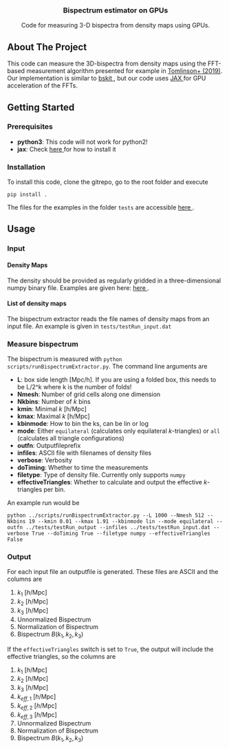 
<h3 align="center">Bispectrum estimator on GPUs</h3>

<p align="center">
    Code for measuring 3-D bispectra from density maps using GPUs.
</p>

<!-- ABOUT THE PROJECT -->
## About The Project

This code can measure the 3D-bispectra from density maps using the FFT-based measurement algorithm presented for example in <a href="https://arxiv.org/abs/1904.11055"> Tomlinson+ (2019)</a>.  Our implementation is similar to <a href="https://github.com/sjforeman/bskit/blob/master/README.md"> bskit </a>, but our code uses <a href="https://jax.readthedocs.io/en/latest/notebooks/quickstart.html">JAX </a> for GPU acceleration of the FFTs.

<!-- GETTING STARTED -->
## Getting Started

### Prerequisites
* **python3**: This code will not work for python2! 
* **jax**: Check <a href="https://github.com/google/jax#installation"> here </a> for how to install it

### Installation

To install this code, clone the gitrepo, go to the root folder and execute
```
pip install .
```

The files for the examples in the folder `tests` are accessible <a href=https://fileshare.uibk.ac.at/d/6e64b19298ac4e9290f3/> here </a>.

<!-- USAGE EXAMPLES -->
## Usage

### Input
#### Density Maps
The density should be provided as regularly gridded in a three-dimensional numpy binary file. Examples are given here:  <a href=https://fileshare.uibk.ac.at/d/6e64b19298ac4e9290f3/> here </a>.

#### List of density maps
The bispectrum extractor reads the file names of density maps from an input file. An example is given in `tests/testRun_input.dat`

### Measure bispectrum
The bispectrum is measured with `python scripts/runBispectrumExtractor.py`. The command line arguments are
* **L**: box side length [Mpc/h]. If you are using a folded box, this needs to be L/2^k where k is the number of folds!
* **Nmesh**: Number of grid cells along one dimension
* **Nkbins**: Number of $k$ bins
* **kmin**: Minimal $k$ [h/Mpc]
* **kmax**: Maximal $k$ [h/Mpc]
* **kbinmode**: How to bin the ks, can be lin or log
* **mode**: Either `equilateral` (calculates only equilateral $k$-triangles) or `all` (calculates all triangle configurations)
* **outfn**: Outputfileprefix
* **infiles**: ASCII file with filenames of density files
* **verbose**: Verbosity
* **doTiming**: Whether to time the measurements
* **filetype**: Type of density file. Currently only supports `numpy`
* **effectiveTriangles**: Whether to calculate and output the effective $k$-triangles per bin.

An example run would be
```
python ../scripts/runBispectrumExtractor.py --L 1000 --Nmesh 512 --Nkbins 19 --kmin 0.01 --kmax 1.91 --kbinmode lin --mode equilateral --outfn ../tests/testRun_output --infiles ../tests/testRun_input.dat --verbose True --doTiming True --filetype numpy --effectiveTriangles False
```

### Output
For each input file an outputfile is generated. These files are ASCII and the columns are
1. $k_1$ [$h$/Mpc]
2. $k_2$ [$h$/Mpc]
3. $k_3$ [$h$/Mpc]
4. Unnormalized Bispectrum
5. Normalization of Bispectrum
6. Bispectrum $B(k_1, k_2, k_3)$

If the `effectiveTriangles` switch is set to `True`, the output will include the effective triangles, so the columns are
1. $k_1$ [$h$/Mpc]
2. $k_2$ [$h$/Mpc]
3. $k_3$ [$h$/Mpc]
4. $k_{eff, 1}$ [$h$/Mpc]
5. $k_{eff, 2}$ [$h$/Mpc]
6. $k_{eff, 3}$ [$h$/Mpc]
7. Unnormalized Bispectrum
8. Normalization of Bispectrum
9. Bispectrum $B(k_1, k_2, k_3)$